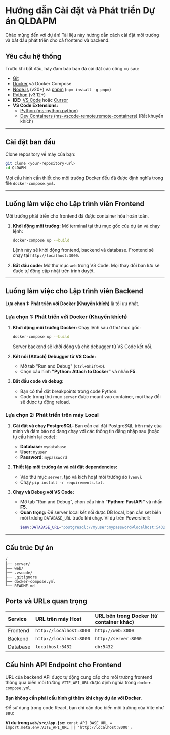 # Hướng dẫn Cài đặt và Phát triển Dự án QLDAPM

Chào mừng đến với dự án! Tài liệu này hướng dẫn cách cài đặt môi trường và bắt đầu phát triển cho cả frontend và backend.

## Yêu cầu hệ thống

Trước khi bắt đầu, hãy đảm bảo bạn đã cài đặt các công cụ sau:

- [Git](https://git-scm.com/)
- [Docker](https://www.docker.com/products/docker-desktop/) và Docker Compose
- [Node.js](https://nodejs.org/) (v20+) và [pnpm](https://pnpm.io/installation) (`npm install -g pnpm`)
- [Python](https://www.python.org/downloads/) (v3.12+)
- **IDE:** [VS Code](https://code.visualstudio.com/) hoặc [Cursor](https://cursor.sh/)
- **VS Code Extensions:**
  - [Python (ms-python.python)](https://marketplace.visualstudio.com/items?itemName=ms-python.python)
  - [Dev Containers (ms-vscode-remote.remote-containers)](https://marketplace.visualstudio.com/items?itemName=ms-vscode-remote.remote-containers) (Rất khuyến khích)

---

## Cài đặt ban đầu

Clone repository về máy của bạn:

```bash
git clone <your-repository-url>
cd QLDAPM
```

Mọi cấu hình cần thiết cho môi trường Docker đều đã được định nghĩa trong file `docker-compose.yml`.

---

## Luồng làm việc cho Lập trình viên Frontend

Môi trường phát triển cho frontend đã được container hóa hoàn toàn.

1.  **Khởi động môi trường:**
    Mở terminal tại thư mục gốc của dự án và chạy lệnh:

    ```bash
    docker-compose up --build
    ```

    Lệnh này sẽ khởi động frontend, backend và database. Frontend sẽ chạy tại `http://localhost:3000`.

2.  **Bắt đầu code:**
    Mở thư mục `web` trong VS Code. Mọi thay đổi bạn lưu sẽ được tự động cập nhật trên trình duyệt.

---

## Luồng làm việc cho Lập trình viên Backend

**Lựa chọn 1: Phát triển với Docker (Khuyến khích)** là tối ưu nhất.

### Lựa chọn 1: Phát triển với Docker (Khuyến khích)

1.  **Khởi động môi trường Docker:**
    Chạy lệnh sau ở thư mục gốc:

    ```bash
    docker-compose up --build
    ```

    Server backend sẽ khởi động và chờ debugger từ VS Code kết nối.

2.  **Kết nối (Attach) Debugger từ VS Code:**

    - Mở tab "Run and Debug" (`Ctrl+Shift+D`).
    - Chọn cấu hình **"Python: Attach to Docker"** và nhấn **F5**.

3.  **Bắt đầu code và debug:**
    - Bạn có thể đặt breakpoints trong code Python.
    - Code trong thư mục `server` được mount vào container, mọi thay đổi sẽ được tự động reload.

### Lựa chọn 2: Phát triển trên máy Local

1.  **Cài đặt và chạy PostgreSQL:**
    Bạn cần cài đặt PostgreSQL trên máy của mình và đảm bảo nó đang chạy với các thông tin đăng nhập sau (hoặc tự cấu hình lại code):

    - **Database:** `mydatabase`
    - **User:** `myuser`
    - **Password:** `mypassword`

2.  **Thiết lập môi trường ảo và cài đặt dependencies:**

    - Vào thư mục `server`, tạo và kích hoạt môi trường ảo (`venv`).
    - Chạy `pip install -r requirements.txt`.

3.  **Chạy và Debug với VS Code:**
    - Mở tab "Run and Debug", chọn cấu hình **"Python: FastAPI"** và nhấn **F5**.
    - **Quan trọng:** Để server local kết nối được DB local, bạn cần set biến môi trường `DATABASE_URL` trước khi chạy. Ví dụ trên Powershell:
      ```powershell
      $env:DATABASE_URL="postgresql://myuser:mypassword@localhost:5432/mydatabase"
      ```

---

## Cấu trúc Dự án

```
/
├── server/
├── web/
├── .vscode/
├── .gitignore
├── docker-compose.yml
└── README.md
```

## Ports và URLs quan trọng

| Service  | URL trên máy Host       | URL bên trong Docker (từ container khác) |
| :------- | :---------------------- | :--------------------------------------- |
| Frontend | `http://localhost:3000` | `http://web:3000`                        |
| Backend  | `http://localhost:8000` | `http://server:8000`                     |
| Database | `localhost:5432`        | `db:5432`                                |

## Cấu hình API Endpoint cho Frontend

URL của backend API được tự động cung cấp cho môi trường frontend thông qua biến môi trường `VITE_API_URL` được định nghĩa trong `docker-compose.yml`.

**Bạn không cần phải cấu hình gì thêm khi chạy dự án với Docker.**

Để sử dụng trong code React, bạn chỉ cần đọc biến môi trường của Vite như sau:

**Ví dụ trong `web/src/App.jsx`:**
`const API_BASE_URL = import.meta.env.VITE_API_URL || 'http://localhost:8000';`
